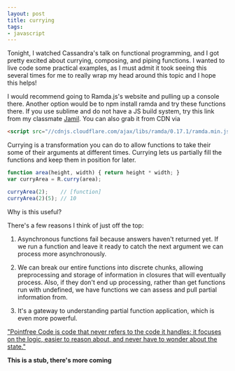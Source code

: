 ```yaml
---
layout: post
title: currying
tags:
- javascript
---
```


Tonight, I watched Cassandra's talk on functional programming, and I got pretty excited about currying, composing, and piping functions. I wanted to live code some practical examples, as I must admit it took seeing this several times for me to really wrap my head around this topic and I hope this helps!

I would recommend going to Ramda.js's website and pulling up a console there. Another option would be to npm install ramda and try these functions there. If you use sublime and do not have a JS build system, try this link from my classmate <a href="http://jdlawrence.github.io/javascript/closures/2015/08/03/console-inside-sublime-text.html">Jamil</a>. You can also grab it from CDN via

```html
<script src="//cdnjs.cloudflare.com/ajax/libs/ramda/0.17.1/ramda.min.js"></script>
```
 Currying is a transformation you can do to allow functions to take their some of their arguments at different times. Currying lets us partially fill the functions and keep them in position for later.

```javascript
function area(height, width) { return height * width; }
var curryArea = R.curry(area);

curryArea(2);    // [function]
curryArea(2)(5); // 10

```
Why is this useful?

There's a few reasons I think of just off the top:

1. Asynchronous functions fail because answers haven't returned yet. If we run a function and leave it ready to catch the next argument we can process more asynchronously.

2. We can break our entire functions into discrete chunks, allowing preprocessing and storage of information in closures that will eventually process. Also, if they don't end up processing, rather than get functions run with undefined, we have functions we can assess and pull partial information from.

3. It's a gateway to understanding partial function application, which is even more powerful.



<!--

```javascript
function that invokes
var lines = R.invoker(1, 'split')('/n');
var split = R.split('/n');
```
var getItems = R.compose(
  R.filter(R.propEq('eventType',"ITEM_DESTROYED")),
  R.flatten,
  R.map(R.prop('events'))
)


-->

<a href="http://alicekamada.github.io/" >"Pointfree Code is code that never refers to the code it handles:
it focuses on the logic, easier to reason about, and never have to wonder about the state."</a>

<!--Anyways, we had a toy problem earlier in the program that asked us to write the functions for piping and composing functions. A pipe function asked us to create a function such that

```javascript
var newfunc =  R.pipe(func1, func2, func3)
```

where the newfunc(args_provided_to_function_one) -->

**This is a stub, there's more coming**
